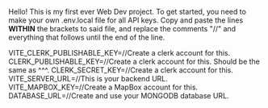 Hello! This is my first ever Web Dev project. To get started, you need to make your own .env.local file for all API keys.
Copy and paste the lines **WITHIN** the brackets to said file, and replace the comments "//" and everything that follows
until the end of the line.

VITE_CLERK_PUBLISHABLE_KEY=//Create a clerk account for this.
CLERK_PUBLISHABLE_KEY=//Create a clerk account for this. Should be the same as ^^^.
CLERK_SECRET_KEY=//Create a clerk account for this.
VITE_SERVER_URL=//This is your backend URL.
VITE_MAPBOX_KEY=//Create a MapBox account for this.
DATABASE_URL=//Create and use your MONGODB database URL.
